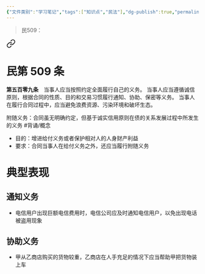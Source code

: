 ```yaml
---
{"文件类别":"学习笔记","tags":["知识点","民法"],"dg-publish":true,"permalink":"/学习笔记studyup/民法总论/附随义务/","dgPassFrontmatter":true,"created":"2024-07-06T17:10:56.555+08:00","updated":"2024-10-31T08:40:50.498+08:00"}
---
```


> 民509： 
<div class="transclusion internal-embed is-loaded"><a class="markdown-embed-link" href="////#t509" aria-label="Open link"><svg xmlns="http://www.w3.org/2000/svg" width="24" height="24" viewBox="0 0 24 24" fill="none" stroke="currentColor" stroke-width="2" stroke-linecap="round" stroke-linejoin="round" class="svg-icon lucide-link"><path d="M10 13a5 5 0 0 0 7.54.54l3-3a5 5 0 0 0-7.07-7.07l-1.72 1.71"></path><path d="M14 11a5 5 0 0 0-7.54-.54l-3 3a5 5 0 0 0 7.07 7.07l1.71-1.71"></path></svg></a><div class="markdown-embed">

<div class="markdown-embed-title">

# 民第 509 条

</div>


**第五百零九条**　当事人应当按照约定全面履行自己的义务。
当事人应当遵循诚信原则，根据合同的性质、目的和交易习惯履行通知、协助、保密等义务。
当事人在履行合同过程中，应当避免浪费资源、污染环境和破坏生态。 

</div></div>


附随义务：合同虽无明确约定，但基于诚实信用原则在债的关系发展过程中所发生的义务 #背诵/概念 
- 目的：增进给付义务或者保护相对人的人身财产利益
- 要求：合同当事人在给付义务之外，还应当履行附随义务
# 典型表现
## 通知义务 
- 电信用户出现巨额电信费用时，电信公司应及时通知电信用户，以免出现电话被盗用现象
## 协助义务 
- 甲从乙商店购买的货物较重，乙商店在人手充足的情况下应当帮助甲把货物装上车